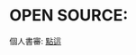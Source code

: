 # OPEN SOURCE:
個人書審: [點這](https://github.com/chewu-0319/personal/blob/personal/%E6%9B%B8%E5%AF%A9%E5%85%AC%E9%96%8B%E7%89%88.pdf)
